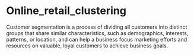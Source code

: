 # Online_retail_clustering
Customer segmentation is a process of dividing all customers into distinct groups that share similar characteristics, such as demographics, interests, patterns, or location, and can help a business focus marketing efforts and resources on valuable, loyal customers to achieve business goals.
